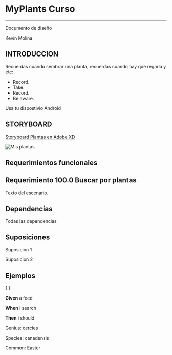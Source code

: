 # MyPlants Curso 

---

Documento de diseño

Kevin Molina

## INTRODUCCION

Recuerdas cuando sembrar una planta, recuerdas cuando hay que regarla y etc:

  - Record. 
  - Take. 
  - Record. 
  - Be aware. 
  
Usa tu dispostivio Android 

## STORYBOARD

[Storyboard Plantas en Adobe XD](https://xd.adobe.com/view/72155c64-d8a8-4097-942c-e89b87561a4d-2746/)

![Mis plantas](https://user-images.githubusercontent.com/16070294/103186203-3e6b4600-4885-11eb-8614-9cea3bd4b718.png)

## Requerimientos funcionales

## Requerimiento 100.0 Buscar por plantas

Texto del escenario.

## Dependencias

Todas las dependencias

## Suposiciones

Suposicion 1

Suposicion 2

## Ejemplos

1.1 

**Given** a feed 

**When** i search 

**Then** i should

  Genius: cercies
  
  Species: canadensis
  
  Common: Easter

